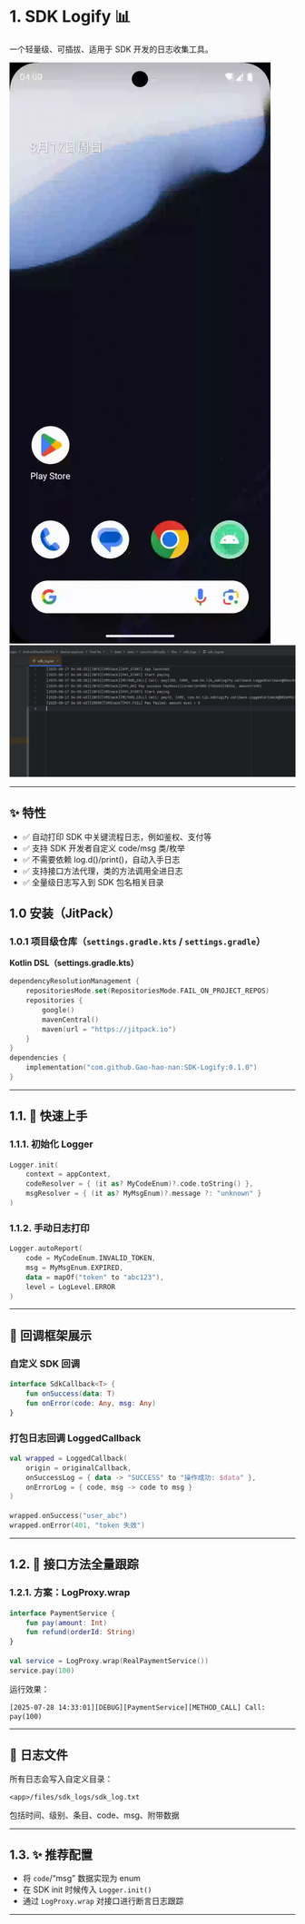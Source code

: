 # 1. SDK Logify 📊

一个轻量级、可插拔、适用于 SDK 开发的日志收集工具。

<!-- Preview Images -->
![Demo Preview](./image/preview.gif)
![UI Screenshot](./image/screenshot.png)

---

## ✨ 特性

* ✅ 自动打印 SDK 中关键流程日志，例如鉴权、支付等
* ✅ 支持 SDK 开发者自定义 code/msg 类/枚举
* ✅ 不需要依赖 log.d()/print()，自动入手日志
* ✅ 支持接口方法代理，类的方法调用全进日志
* ✅ 全量级日志写入到 SDK 包名相关目录

## 1.0️ 安装（JitPack）

### 1.0.1 项目级仓库（`settings.gradle.kts` / `settings.gradle`）

**Kotlin DSL（settings.gradle.kts）**
```kotlin
dependencyResolutionManagement {
    repositoriesMode.set(RepositoriesMode.FAIL_ON_PROJECT_REPOS)
    repositories {
        google()
        mavenCentral()
        maven(url = "https://jitpack.io")
    }
}
dependencies {
    implementation("com.github.Gao-hao-nan:SDK-Logify:0.1.0")
}

```
---
## 1.1. 🚀 快速上手

### 1.1.1. 初始化 Logger

```kotlin
Logger.init(
    context = appContext,
    codeResolver = { (it as? MyCodeEnum)?.code.toString() },
    msgResolver = { (it as? MyMsgEnum)?.message ?: "unknown" }
)
```

### 1.1.2. 手动日志打印

```kotlin
Logger.autoReport(
    code = MyCodeEnum.INVALID_TOKEN,
    msg = MyMsgEnum.EXPIRED,
    data = mapOf("token" to "abc123"),
    level = LogLevel.ERROR
)
```

---

## 🧰 回调框架展示

### 自定义 SDK 回调

```kotlin
interface SdkCallback<T> {
    fun onSuccess(data: T)
    fun onError(code: Any, msg: Any)
}
```

### 打包日志回调 LoggedCallback

```kotlin
val wrapped = LoggedCallback(
    origin = originalCallback,
    onSuccessLog = { data -> "SUCCESS" to "操作成功: $data" },
    onErrorLog = { code, msg -> code to msg }
)

wrapped.onSuccess("user_abc")
wrapped.onError(401, "token 失效")
```

---

## 1.2. 🎩 接口方法全量跟踪

### 1.2.1. 方案：LogProxy.wrap

```kotlin
interface PaymentService {
    fun pay(amount: Int)
    fun refund(orderId: String)
}

val service = LogProxy.wrap(RealPaymentService())
service.pay(100)
```

运行效果：

```
[2025-07-28 14:33:01][DEBUG][PaymentService][METHOD_CALL] Call: pay(100)
```

---

## 📃 日志文件

所有日志会写入自定义目录：

```
<app>/files/sdk_logs/sdk_log.txt
```

包括时间、级别、条目、code、msg、附带数据

---

## 1.3. ✨ 推荐配置

* 将 `code`/“msg” 数据实现为 enum
* 在 SDK init 时候传入 `Logger.init()`
* 通过 `LogProxy.wrap` 对接口进行断言日志跟踪

---


